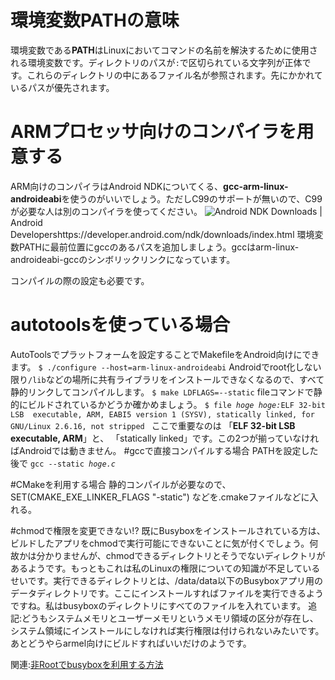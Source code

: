 # 環境変数**PATH**の意味
環境変数である**PATH**はLinuxにおいてコマンドの名前を解決するために使用される環境変数です。ディレクトリのパスが`:`で区切られている文字列が正体です。これらのディレクトリの中にあるファイル名が参照されます。先にかかれているパスが優先されます。

# ARMプロセッサ向けのコンパイラを用意する
ARM向けのコンパイラはAndroid NDKについてくる、**gcc-arm-linux-androideabi**を使うのがいいでしょう。ただしC99のサポートが無いので、C99が必要な人は別のコンパイラを使ってください。
![Android](https://developer.android.com/assets/images/android_logo_ndk.png) NDK Downloads | Android Developershttps://developer.android.com/ndk/downloads/index.html
環境変数PATHに最前位置にgccのあるパスを追加しましょう。gccはarm-linux-androideabi-gccのシンボリックリンクになっています。

コンパイルの際の設定も必要です。
# autotoolsを使っている場合
AutoToolsでプラットフォームを設定することでMakefileをAndroid向けにできます。
`$ ./configure --host=arm-linux-androideabi`
Androidでroot化しない限り`/lib`などの場所に共有ライブラリをインストールできなくなるので、すべて静的リンクしてコンパイルします。
`$ make LDFLAGS=--static`
fileコマンドで静的にビルドされているかどうか確かめましょう。
`$ file `*`hoge`*`
`*`hoge:`*`ELF 32-bit LSB  executable, ARM, EABI5 version 1 (SYSV), statically linked, for GNU/Linux 2.6.16, not stripped
`
ここで重要なのは 「**ELF 32-bit LSB  executable, ARM**」と、 「statically linked」です。この2つが揃っていなければAndroidでは動きません。
#gccで直接コンパイルする場合
PATHを設定した後で
`gcc --static `*`hoge.c`*

#CMakeを利用する場合
静的コンパイルが必要なので、
SET(CMAKE_EXE_LINKER_FLAGS "-static")
などを.cmakeファイルなどに入れる。

#chmodで権限を変更できない!?
既にBusyboxをインストールされている方は、ビルドしたアプリをchmodで実行可能にできないことに気が付くでしょう。何故かは分かりませんが、chmodできるディレクトリとそうでないディレクトリがあるようです。もっともこれは私のLinuxの権限についての知識が不足しているせいです。実行できるディレクトリとは、/data/data以下のBusyboxアプリ用のデータディレクトリです。ここにインストールすればファイルを実行できるようですね。私はbusyboxのディレクトリにすべてのファイルを入れています。
追記:どうもシステムメモリとユーザーメモリというメモリ領域の区分が存在し、システム領域にインストールにしなければ実行権限は付けられないみたいです。
あとどうやらarmel向けにビルドすればいいだけのようです。

関連:[非Rootでbusyboxを利用する方法](http://qiita.com/matyapiro31/items/00caf525ee65f070647f)
